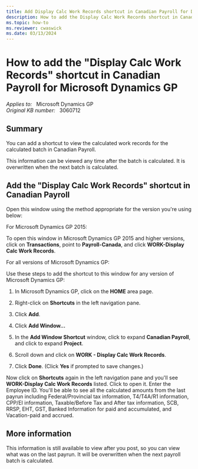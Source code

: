 ```yaml
---
title: Add Display Calc Work Records shortcut in Canadian Payroll for Dynamics GP
description: How to add the Display Calc Work Records shortcut in Canadian Payroll for Microsoft Dynamics GP.
ms.topic: how-to
ms.reviewer: cwaswick
ms.date: 03/13/2024
---
```

# How to add the "Display Calc Work Records" shortcut in Canadian Payroll for Microsoft Dynamics GP

_Applies to:_ &nbsp; Microsoft Dynamics GP  
_Original KB number:_ &nbsp; 3060712

## Summary

You can add a shortcut to view the calculated work records for the calculated batch in Canadian Payroll.

This information can be viewed any time after the batch is calculated. It is overwritten when the next batch is calculated.

## Add the "Display Calc Work Records" shortcut in Canadian Payroll

Open this window using the method appropriate for the version you're using below:

For Microsoft Dynamics GP 2015:

To open this window in Microsoft Dynamics GP 2015 and higher versions, click on **Transactions**, point to **Payroll-Canada**, and click **WORK-Display Calc Work Records**.

For all versions of Microsoft Dynamics GP:

Use these steps to add the shortcut to this window for any version of Microsoft Dynamics GP:

1. In Microsoft Dynamics GP, click on the **HOME** area page.

2. Right-click on **Shortcuts** in the left navigation pane.

3. Click **Add**.

4. Click **Add Window...**

5. In the **Add Window Shortcut** window, click to expand **Canadian Payroll**, and click to expand **Project**.

6. Scroll down and click on **WORK - Display Calc Work Records**.

7. Click **Done**. (Click **Yes** if prompted to save changes.)

Now click on **Shortcuts** again in the left navigation pane and you'll see **WORK-Display Calc Work Records** listed. Click to open it. Enter the Employee ID. You'll be able to see all the calculated amounts from the last payrun including Federal/Provincial tax information, T4/T4A/R1 information, CPP/EI information, Taxable/Before Tax and After tax information, SCB, RRSP, EHT, GST, Banked Information for paid and accumulated, and Vacation-paid and accrued.

## More information

This information is still available to view after you post, so you can view what was on the last payrun. It will be overwritten when the next payroll batch is calculated.
